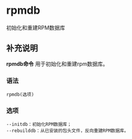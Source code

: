 #  rpmdb

初始化和重建RPM数据库

##  补充说明

**rpmdb命令** 用于初始化和重建rpm数据库。

###  语法

    
    
    rpmdb(选项)
    

###  选项

    
    
    --initdb：初始化RPM数据库；
    --rebuilddb：从已安装的包头文件，反向重建RPM数据库。
    

